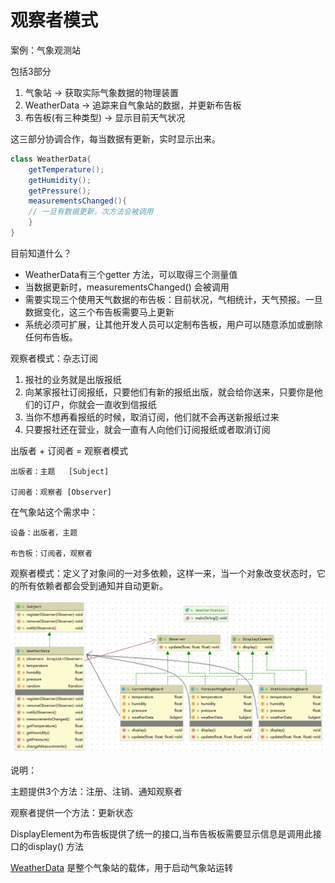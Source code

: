 # 观察者模式

案例：气象观测站

包括3部分
1. 气象站 -> 获取实际气象数据的物理装置
2. WeatherData -> 追踪来自气象站的数据，并更新布告板
3. 布告板(有三种类型) -> 显示目前天气状况

这三部分协调合作，每当数据有更新，实时显示出来。

```java
class WeatherData{
    getTemperature();
    getHumidity();
    getPressure();
    measurementsChanged(){
    // 一旦有数据更新，次方法会被调用
    }
}
```

目前知道什么？

+ WeatherData有三个getter 方法，可以取得三个测量值
+ 当数据更新时，measurementsChanged() 会被调用
+ 需要实现三个使用天气数据的布告板：目前状况，气相统计，天气预报。一旦数据变化，这三个布告板需要马上更新
+ 系统必须可扩展，让其他开发人员可以定制布告板，用户可以随意添加或删除任何布告板。

观察者模式：杂志订阅

1. 报社的业务就是出版报纸
2. 向某家报社订阅报纸，只要他们有新的报纸出版，就会给你送来，只要你是他们的订户，你就会一直收到信报纸
3. 当你不想再看报纸的时候，取消订阅，他们就不会再送新报纸过来
4. 只要报社还在营业，就会一直有人向他们订阅报纸或者取消订阅

出版者 + 订阅者 = 观察者模式

    出版者：主题   [Subject]
    
    订阅者：观察者 [Observer]

在气象站这个需求中：
    
    设备：出版者，主题
    
    布告板：订阅者，观察者

观察者模式：定义了对象间的一对多依赖，这样一来，当一个对象改变状态时，它的所有依赖者都会受到通知并自动更新。

![气象站](./img/observer.png)

说明：

主题提供3个方法：注册、注销、通知观察者

观察者提供一个方法：更新状态

DisplayElement为布告板提供了统一的接口,当布告板板需要显示信息是调用此接口的display() 方法

[WeatherData](./src/test/java/org/potter/observer/WeatherStation.java) 是整个气象站的载体，用于启动气象站运转